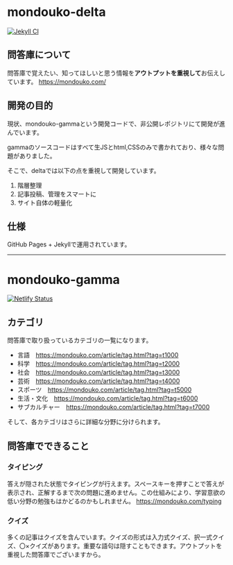 # mondouko-delta

[![Jekyll CI](https://github.com/mondouko/mondouko-delta/actions/workflows/jekyll.yml/badge.svg)](https://github.com/mondouko/mondouko-delta/actions/workflows/jekyll.yml)

## 問答庫について
問答庫で覚えたい、知ってほしいと思う情報を**アウトプットを重視して**お伝えしています。
<https://mondouko.com/>

## 開発の目的

現状、mondouko-gammaという開発コードで、非公開レポジトリにて開発が進んでいます。

gammaのソースコードはすべて生JSとhtml,CSSのみで書かれており、様々な問題がありました。

そこで、deltaでは以下の点を重視して開発しています。

1. 階層整理
1. 記事投稿、管理をスマートに
1. サイト自体の軽量化 

## 仕様
GitHub Pages + Jekyllで運用されています。

---

# mondouko-gamma

[![Netlify Status](https://api.netlify.com/api/v1/badges/db5af307-3f81-4653-a6c2-8045bfdb7da2/deploy-status)](https://app.netlify.com/sites/mondouko-gamma/deploys)



## カテゴリ
問答庫で取り扱っているカテゴリの一覧になります。

* 言語　<https://mondouko.com/article/tag.html?tag=t1000>
* 科学　<https://mondouko.com/article/tag.html?tag=t2000>
* 社会　<https://mondouko.com/article/tag.html?tag=t3000>
* 芸術　<https://mondouko.com/article/tag.html?tag=t4000>
* スポーツ　<https://mondouko.com/article/tag.html?tag=t5000>
* 生活・文化　<https://mondouko.com/article/tag.html?tag=t6000>
* サブカルチャー　<https://mondouko.com/article/tag.html?tag=t7000>

そして、各カテゴリはさらに詳細な分野に分けられます。

## 問答庫でできること
### タイピング
答えが隠された状態でタイピングが行えます。スペースキーを押すことで答えが表示され、正解するまで次の問題に進めません。この仕組みにより、学習意欲の低い分野の勉強もはかどるのかもしれません。
<https://mondouko.com/typing>

### クイズ
多くの記事はクイズを含んでいます。クイズの形式は入力式クイズ、択一式クイズ、〇×クイズがあります。重要な語句は隠すこともできます。アウトプットを重視した問答庫でございますから。
